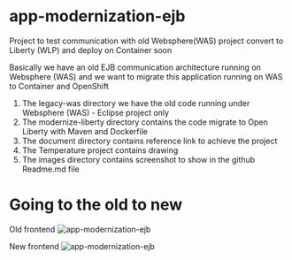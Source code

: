 # app-modernization-ejb
Project to test communication with old Websphere(WAS) project convert to Liberty (WLP) and deploy on Container soon

Basically we have an old EJB communication architecture running on Websphere (WAS) and we want to migrate this application running on WAS to Container and OpenShift

1. The legacy-was directory we have the old code running under Websphere (WAS) - Eclipse project only
2. The modernize-liberty directory contains the code migrate to Open Liberty with Maven and Dockerfile
3. The document directory contains reference link to achieve the project
4. The Temperature project contains drawing
5. The images directory contains screenshot to show in the github Readme.md file

# Going to the old to new
Old frontend
 ![app-modernization-ejb](../images/Old-Frontend-converter.PNG)
 
 New frontend
 ![app-modernization-ejb](../images/Frontend-converter.PNG)
  
